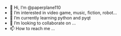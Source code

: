 - 👋 Hi, I’m @paperplane110
- 👀 I’m interested in video game, music, fiction, robot...
- 🌱 I’m currently learning python and pyqt
- 💞️ I’m looking to collaborate on ...
- 📫 How to reach me ...

<!---
paperplane110/paperplane110 is a ✨ special ✨ repository because its `README.md` (this file) appears on your GitHub profile.
You can click the Preview link to take a look at your changes.
--->
